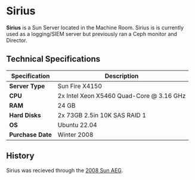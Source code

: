# Sirius

**Sirius** is a Sun Server located in the Machine Room. Sirius is is currently used as a logging/SIEM server but previously ran a Ceph monitor and Director.

## Technical Specifications

| **Specification** | Description                              |
| ----------------- | ---------------------------------------- |
| **Server Type**   | Sun Fire X4150                           |
| **CPU**           | 2x Intel Xeon X5460 Quad-Core @ 3.16 GHz |
| **RAM**           | 24 GB                                    |
| **Hard Disks**    | 2x 73GB 2.5in 10K SAS RAID 1             |
| **OS**            | Ubuntu 22.04                             |
| **Purchase Date** | Winter 2008                              |

## History

Sirius was recieved through the [2008 Sun AEG](../../history/2008-sun-aeg.md).
